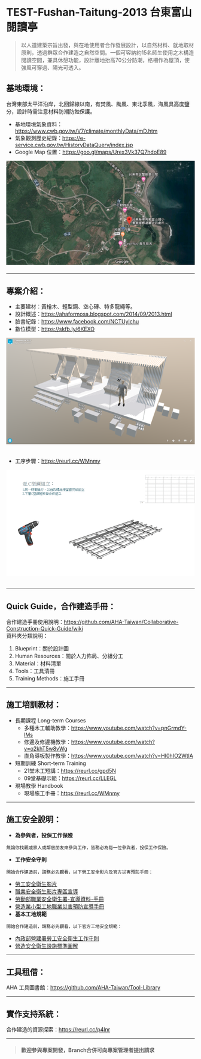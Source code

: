 # TEST-Fushan-Taitung-2013 台東富山閱讀亭
>以人道建築宗旨出發，與在地使用者合作發展設計，以自然材料、就地取材原則，透過群眾合作建造之自然空間。一個可容納約15名師生使用之木構造閱讀空間，兼具休憩功能，設計離地抬高70公分防潮，格柵作為屋頂，使強風可穿過、陽光可透入。<br/>

## 基地環境：<br/>
台灣東部太平洋沿岸，北回歸線以南，有焚風、颱風、東北季風，海風具高度鹽分，設計時需注意材料防潮防蝕保護。<br/>
* 基地環境氣象資料：https://www.cwb.gov.tw/V7/climate/monthlyData/mD.htm <br/>
* 氣象觀測歷史紀錄：https://e-service.cwb.gov.tw/HistoryDataQuery/index.jsp <br/>
* Google Map 位置：https://goo.gl/maps/Urex3Vk37Q7hdoE89 <br/>

![](https://github.com/AHA-Taiwan/TEST-Fushan-Taitung-2013/blob/master/README%20IMAGE/2013.png "Google Map")
***
## 專案介紹：<br/>
* 主要建材：黃檜木、輕型鋼、空心磚、特多龍繩等。<br/>
* 設計概述：https://ahaformosa.blogspot.com/2014/09/2013.html <br/>
* 臉書紀錄：https://www.facebook.com/NCTUyichu <br/>
* 數位模型：https://skfb.ly/6KEXO<br/>

![](https://github.com/AHA-Taiwan/TEST-Fushan-Taitung-2013/blob/master/README%20IMAGE/3D%20sim.png "3D")
<br/>
<br/>
* 工序步驟：https://reurl.cc/WMnmy<br/>

![](https://github.com/AHA-Taiwan/TEST-Fushan-Taitung-2013/blob/master/005.%20Training%20Methods/Handbook.gif "handbook.gif")
<br/>
<br/>
***
## Quick Guide，合作建造手冊：<br/>
合作建造手冊使用說明：https://github.com/AHA-Taiwan/Collaborative-Construction-Quick-Guide/wiki <br/>
資料夾分類說明：<br/>
1. Blueprint：關於設計圖<br/>
2. Human Resources：關於人力佈局、分組分工<br/>
3. Material：材料清單<br/>
4. Tools：工具清冊<br/>
5. Training Methods：施工手冊<br/>
***
## 施工培訓教材：<br/>
* 長期課程 Long-term Courses<br/>
   * 多種木工輔助教學：https://www.youtube.com/watch?v=pnGrmdY-lMs <br/>
   * 修邊及修邊機教學：https://www.youtube.com/watch?v=o2khT5w8vWg <br/>
   * 直角導板製作教學：https://www.youtube.com/watch?v=HI0hIO2WtlA <br/>
* 短期訓練 Short-term Training<br/>
   * 21堂木工短講：https://reurl.cc/gpd5N <br/>
   * 09堂基礎示範：https://reurl.cc/LLEGL <br/>
* 現場教學 Handbook<br/>
   * 現場施工手冊：https://reurl.cc/WMnmy <br/>
***
## 施工安全說明：<br/>
* **為參與者，投保工作保險**<br/>
```
無論你找親戚家人或鄰居朋友來參與工作，皆務必為每一位參與者，投保工作保險。
```
* **工作安全守則**<br/>
```
開始合作建造前，請務必先觀看，以下勞工安全影片及官方災害預防手冊：
```
   * [勞工安全衛生影片](https://www.youtube.com/playlist?list=PLz1XScQX1xx-5OFmlnAyKtxVCDZGZWF6w) <br>
   * [職業安全衛生影片專區宣導](https://www.youtube.com/playlist?list=PLtja6wTyqnAnwDr2Z4dkwwqZAQNmCmNp3) <br>
   * [勞動部職業安全衛生署-宣導資料-手冊](https://www.osha.gov.tw/1106/1196/10141/10151/10154/) <br>
   * [營造業小型工地職業災害預防宣導手冊](https://reurl.cc/p33Nr) <br>
* **基本工地規範**<br/>
```
開始合作建造前，請務必先觀看，以下官方工地安全規範：
```
   * [內政部營建署勞工安全衛生工作守則](https://reurl.cc/YEEzo) <br>
   * [營造安全衛生設施標準圖解](https://reurl.cc/700xl) <br>
***
## 工具租借：<br/>
AHA 工具圖書館：https://github.com/AHA-Taiwan/Tool-Library
***
## 實作支持系統：<br/>
合作建造的資源探索：https://reurl.cc/p4lnr
***
> #### 歡迎參與專案開發，Branch合併可向專案管理者提出請求

